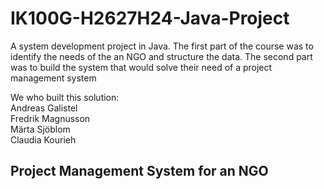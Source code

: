 # IK100G-H2627H24-Java-Project
A system development project in Java. The first part of the course was to identify the needs of the an NGO and structure the data. The second part was to build the system that would solve their need of a project management system

<!--- Ett backslash \ efter namnet ger en radbrytning -->
We who built this solution:\
Andreas Galistel\
Fredrik Magnusson\
Märta Sjöblom\
Claudia Kourieh

## Project Management System for an NGO
